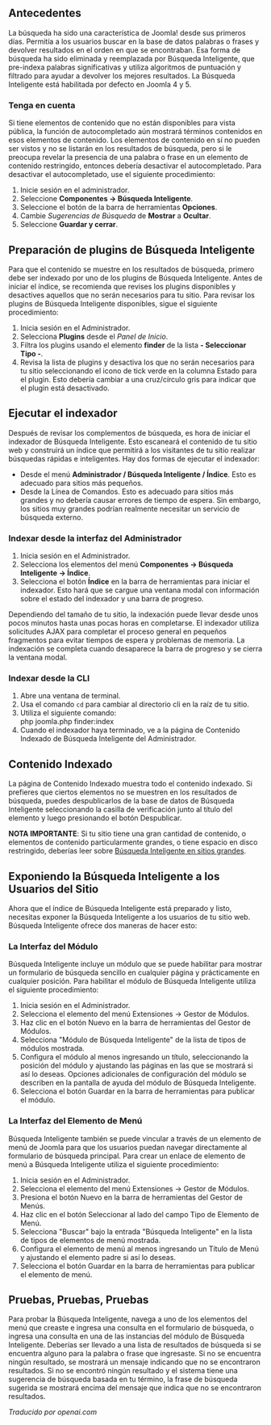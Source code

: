 <!-- Filename: Smart_Search_quickstart_guide / Display title: Guía Rápida de Búsqueda Inteligente  -->

## Antecedentes

La búsqueda ha sido una característica de Joomla! desde sus primeros días. Permitía
a los usuarios buscar en la base de datos palabras o frases y devolver resultados en el orden
en que se encontraban. Esa forma de búsqueda ha sido eliminada y reemplazada por Búsqueda Inteligente,
que pre-indexa palabras significativas y utiliza algoritmos de puntuación y filtrado
para ayudar a devolver los mejores resultados. La Búsqueda Inteligente está habilitada por defecto en Joomla 4
y 5.

### Tenga en cuenta

Si tiene elementos de contenido que no están disponibles para vista pública,
la función de autocompletado aún mostrará términos contenidos en esos elementos de contenido.
Los elementos de contenido en sí no pueden ser vistos y no se listarán en los resultados de búsqueda, pero si le preocupa revelar la presencia de una palabra o frase en un elemento de contenido restringido, entonces debería desactivar el autocompletado. Para desactivar el autocompletado, use el siguiente procedimiento:

1. Inicie sesión en el administrador.
2. Seleccione **Componentes → Búsqueda Inteligente**.
3. Seleccione el botón de la barra de herramientas **Opciones**.
4. Cambie *Sugerencias de Búsqueda* de **Mostrar** a **Ocultar**.
5. Seleccione **Guardar y cerrar**.

## Preparación de plugins de Búsqueda Inteligente

Para que el contenido se muestre en los resultados de búsqueda, primero debe ser indexado por uno de los plugins de Búsqueda Inteligente. Antes de iniciar el índice, se recomienda que revises los plugins disponibles y desactives aquellos que no serán necesarios para tu sitio. Para revisar los plugins de Búsqueda Inteligente disponibles, sigue el siguiente procedimiento:

1. Inicia sesión en el Administrador.
2. Selecciona **Plugins** desde el *Panel de Inicio*.
3. Filtra los plugins usando el elemento **finder** de la lista **- Seleccionar Tipo -**.
4. Revisa la lista de plugins y desactiva los que no serán necesarios para tu sitio seleccionando el icono de tick verde en la columna Estado para el plugin. Esto debería cambiar a una cruz/círculo gris para indicar que el plugin está desactivado.

## Ejecutar el indexador

Después de revisar los complementos de búsqueda, es hora de iniciar el indexador de Búsqueda Inteligente. Esto escaneará el contenido de tu sitio web y construirá un índice que permitirá a los visitantes de tu sitio realizar búsquedas rápidas e inteligentes. Hay dos formas de ejecutar el indexador:

* Desde el menú **Administrador / Búsqueda Inteligente / Índice**. Esto es adecuado para sitios más pequeños.
* Desde la Línea de Comandos. Esto es adecuado para sitios más grandes y no debería causar errores de tiempo de espera. Sin embargo, los sitios muy grandes podrían realmente necesitar un servicio de búsqueda externo.

### Indexar desde la interfaz del Administrador

1. Inicia sesión en el Administrador.
2. Selecciona los elementos del menú **Componentes → Búsqueda Inteligente → Índice**.
3. Selecciona el botón **Índice** en la barra de herramientas para iniciar el indexador. Esto
   hará que se cargue una ventana modal con información sobre el estado del indexador y una barra de progreso.

Dependiendo del tamaño de tu sitio, la indexación puede llevar desde unos pocos minutos hasta unas pocas horas en completarse. El indexador utiliza solicitudes AJAX para completar el proceso general en pequeños fragmentos para evitar tiempos de espera y problemas de memoria. La indexación se completa cuando desaparece la barra de progreso y se cierra la ventana modal.

### Indexar desde la CLI

1. Abre una ventana de terminal.
2. Usa el comando `cd` para cambiar al directorio cli en la raíz de tu sitio.
3. Utiliza el siguiente comando:<br>
    php joomla.php finder:index
4. Cuando el indexador haya terminado, ve a la página de Contenido Indexado de Búsqueda Inteligente del Administrador.

## Contenido Indexado

La página de Contenido Indexado muestra todo el contenido indexado. Si prefieres que ciertos elementos no se muestren en los resultados de búsqueda, puedes despublicarlos de la base de datos de Búsqueda Inteligente seleccionando la casilla de verificación junto al título del elemento y luego presionando el botón Despublicar.

**NOTA IMPORTANTE**: Si tu sitio tiene una gran cantidad de contenido, o elementos de contenido particularmente grandes, o tiene espacio en disco restringido, deberías leer sobre [Búsqueda Inteligente en sitios grandes](jdocmanual?article=user/smart-search/smart-search-on-large-sites).

## Exponiendo la Búsqueda Inteligente a los Usuarios del Sitio

Ahora que el índice de Búsqueda Inteligente está preparado y listo, necesitas exponer la Búsqueda Inteligente a los usuarios de tu sitio web. Búsqueda Inteligente ofrece dos maneras de hacer esto:

### La Interfaz del Módulo

Búsqueda Inteligente incluye un módulo que se puede habilitar para mostrar un formulario de búsqueda sencillo en cualquier página y prácticamente en cualquier posición. Para habilitar el módulo de Búsqueda Inteligente utiliza el siguiente procedimiento:

1. Inicia sesión en el Administrador.
2. Selecciona el elemento del menú Extensiones → Gestor de Módulos.
3. Haz clic en el botón Nuevo en la barra de herramientas del Gestor de Módulos.
4. Selecciona "Módulo de Búsqueda Inteligente" de la lista de tipos de módulos mostrada.
5. Configura el módulo al menos ingresando un título, seleccionando la posición del módulo y ajustando las páginas en las que se mostrará si así lo deseas. Opciones adicionales de configuración del módulo se describen en la pantalla de ayuda del módulo de Búsqueda Inteligente.
6. Selecciona el botón Guardar en la barra de herramientas para publicar el módulo.

### La Interfaz del Elemento de Menú

Búsqueda Inteligente también se puede vincular a través de un elemento de menú de Joomla para que los usuarios puedan navegar directamente al formulario de búsqueda principal. Para crear un enlace de elemento de menú a Búsqueda Inteligente utiliza el siguiente procedimiento:

1. Inicia sesión en el Administrador.
2. Selecciona el elemento del menú Extensiones → Gestor de Módulos.
3. Presiona el botón Nuevo en la barra de herramientas del Gestor de Menús.
4. Haz clic en el botón Seleccionar al lado del campo Tipo de Elemento de Menú.
5. Selecciona "Buscar" bajo la entrada "Búsqueda Inteligente" en la lista de tipos de elementos de menú mostrada.
6. Configura el elemento de menú al menos ingresando un Título de Menú y ajustando el elemento padre si así lo deseas.
7. Selecciona el botón Guardar en la barra de herramientas para publicar el elemento de menú.

## Pruebas, Pruebas, Pruebas

Para probar la Búsqueda Inteligente, navega a uno de los elementos del menú que creaste e ingresa una consulta en el formulario de búsqueda, o ingresa una consulta en una de las instancias del módulo de Búsqueda Inteligente. Deberías ser llevado a una lista de resultados de búsqueda si se encuentra alguno para la palabra o frase que ingresaste. Si no se encuentra ningún resultado, se mostrará un mensaje indicando que no se encontraron resultados. Si no se encontró ningún resultado y el sistema tiene una sugerencia de búsqueda basada en tu término, la frase de búsqueda sugerida se mostrará encima del mensaje que indica que no se encontraron resultados.

*Traducido por openai.com*

